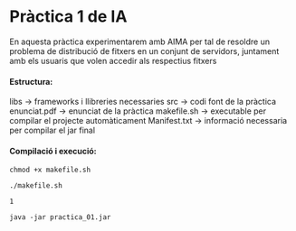 # Pràctica 1 de IA

En aquesta pràctica experimentarem amb AIMA per tal de resoldre un problema de distribució de fitxers en un conjunt de servidors, juntament amb els usuaris que volen accedir als respectius fitxers

#### Estructura:

libs 			-> frameworks i llibreries necessaries
src  			-> codi font de la pràctica
enunciat.pdf 	-> enunciat de la pràctica
makefile.sh  	-> executable per compilar el projecte automàticament
Manifest.txt 	-> informació necessaria per compilar el jar final

#### Compilació i execució:

`chmod +x makefile.sh`

`./makefile.sh`

`1`

`java -jar practica_01.jar`